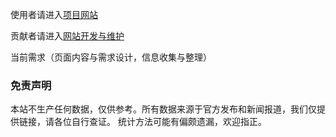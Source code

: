 
使用者请进入[项目网站](https://weileizeng.github.io/red-cross/)

贡献者请进入[网站开发与维护](https://weileizeng.github.io/red-cross/CONTRIBUTE)

当前需求（页面内容与需求设计，信息收集与整理）


### 免责声明

本站不生产任何数据，仅供参考。所有数据来源于官方发布和新闻报道，我们仅提供链接，请各位自行查证。
统计方法可能有偏颇遗漏，欢迎指正。

